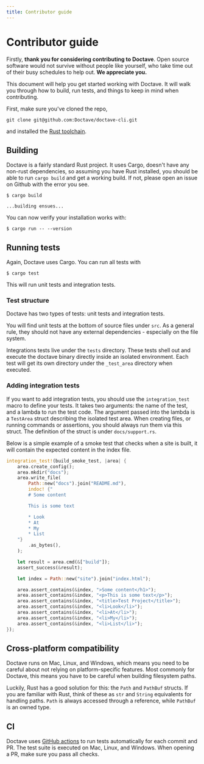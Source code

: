 ```yaml
---
title: Contributor guide
---
```


# Contributor guide

Firstly, **thank you for considering contributing to Doctave**. Open source software would not
survive without people like yourself, who take time out of their busy schedules to help out. **We
appreciate you.**

This document will help you get started working with Doctave. It will walk you through how to build,
run tests, and things to keep in mind when contributing.

First, make sure you've cloned the repo,

```
git clone git@github.com:Doctave/doctave-cli.git
```

and installed the [Rust toolchain](https://www.rust-lang.org/learn/get-started).

## Building


Doctave is a fairly standard Rust project. It uses Cargo, doesn't have any non-rust dependencies, so
assuming you have Rust installed, you should be able to run `cargo build` and get a working build.
If not, please open an issue on Github with the error you see.

```
$ cargo build

...building ensues...
```

You can now verify your installation works with:

```
$ cargo run -- --version
```

## Running tests

Again, Doctave uses Cargo. You can run all tests with

```
$ cargo test
```

This will run unit tests and integration tests.


### Test structure

Doctave has two types of tests: unit tests and integration tests.

You will find unit tests at the bottom of source files under `src`. As a general rule, they should
not have any external dependencies - especially on the file system.

Integrations tests live under the `tests` directory. These tests shell out and execute the doctave
binary directly inside an isolated environment. Each test will get its own directory under the
`_test_area` directory when executed.

### Adding integration tests

If you want to add integration tests, you should use the `integration_test` macro to define your
tests. It takes two arguments: the name of the test, and a lambda to run the test code. The argument
passed into the lambda is a `TestArea` struct describing the isolated test area. When creating
files, or running commands or assertions, you should always run them via this struct. The definition
of the struct is under `docs/support.rs`.

Below is a simple example of a smoke test that checks when a site is built, it will contain the
expected content in the index file.

```rust
integration_test!(build_smoke_test, |area| {
    area.create_config();
    area.mkdir("docs");
    area.write_file(
        Path::new("docs").join("README.md"),
        indoc! {"
        # Some content

        This is some text

        * Look
        * At
        * My
        * List
    "}
        .as_bytes(),
    );

    let result = area.cmd(&["build"]);
    assert_success(&result);

    let index = Path::new("site").join("index.html");

    area.assert_contains(&index, ">Some content</h1>");
    area.assert_contains(&index, "<p>This is some text</p>");
    area.assert_contains(&index, "<title>Test Project</title>");
    area.assert_contains(&index, "<li>Look</li>");
    area.assert_contains(&index, "<li>At</li>");
    area.assert_contains(&index, "<li>My</li>");
    area.assert_contains(&index, "<li>List</li>");
});
```

## Cross-platform compatibility

Doctave runs on Mac, Linux, and Windows, which means you need to be careful about not relying on
platform-specific features. Most commonly for Doctave, this means you have to be careful when
building filesystem paths.

Luckily, Rust has a good solution for this: the `Path` and `PathBuf` structs. If you are familiar
with Rust, think of these as `str` and `String` equivalents for handling paths. `Path` is always
accessed through a reference, while `PathBuf` is an owned type.

## CI

Doctave uses [GitHub actions](https://github.com/Doctave/doctave-cli/actions) to run tests
automatically for each commit and PR. The test suite is executed on Mac, Linux, and Windows. When
opening a PR, make sure you pass all checks.
